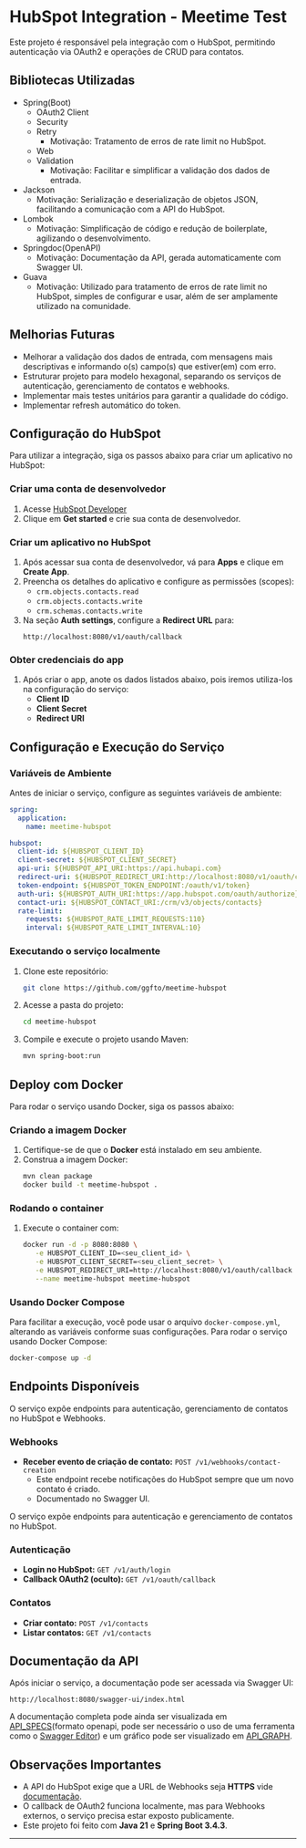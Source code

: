 # HubSpot Integration - Meetime Test

Este projeto é responsável pela integração com o HubSpot, permitindo autenticação via OAuth2 e operações de CRUD para contatos.

## Bibliotecas Utilizadas

- Spring(Boot)
    - OAuth2 Client
    - Security
    - Retry
        - Motivação: Tratamento de erros de rate limit no HubSpot.
    - Web
    - Validation
        - Motivação: Facilitar e simplificar a validação dos dados de entrada.
- Jackson
    - Motivação: Serialização e deserialização de objetos JSON, facilitando a comunicação com a API do HubSpot.
- Lombok
    - Motivação: Simplificação de código e redução de boilerplate, agilizando o desenvolvimento.
- Springdoc(OpenAPI)
    - Motivação: Documentação da API, gerada automaticamente com Swagger UI.
- Guava
    - Motivação: Utilizado para tratamento de erros de rate limit no HubSpot, simples de configurar e usar, além de ser amplamente utilizado na comunidade.

## Melhorias Futuras

- Melhorar a validação dos dados de entrada, com mensagens mais descriptivas e informando o(s) campo(s) que estiver(em) com erro.
- Estruturar projeto para modelo hexagonal, separando os serviços de autenticação, gerenciamento de contatos e webhooks.
- Implementar mais testes unitários para garantir a qualidade do código.
- Implementar refresh automático do token.

## Configuração do HubSpot

Para utilizar a integração, siga os passos abaixo para criar um aplicativo no HubSpot:

### Criar uma conta de desenvolvedor

1. Acesse [HubSpot Developer](https://developers.hubspot.com/)
2. Clique em **Get started** e crie sua conta de desenvolvedor.

### Criar um aplicativo no HubSpot

1. Após acessar sua conta de desenvolvedor, vá para **Apps** e clique em **Create App**.
2. Preencha os detalhes do aplicativo e configure as permissões (scopes):
   - `crm.objects.contacts.read`
   - `crm.objects.contacts.write`
   - `crm.schemas.contacts.write`
3. Na seção **Auth settings**, configure a **Redirect URL** para:
   ```
   http://localhost:8080/v1/oauth/callback
   ```

### Obter credenciais do app

1. Após criar o app, anote os dados listados abaixo, pois iremos utiliza-los na configuração do serviço:
   - **Client ID**
   - **Client Secret**
   - **Redirect URI**


## Configuração e Execução do Serviço

### Variáveis de Ambiente

Antes de iniciar o serviço, configure as seguintes variáveis de ambiente:

```yaml
spring:
  application:
    name: meetime-hubspot

hubspot:
  client-id: ${HUBSPOT_CLIENT_ID}
  client-secret: ${HUBSPOT_CLIENT_SECRET}
  api-uri: ${HUBSPOT_API_URI:https://api.hubapi.com}
  redirect-uri: ${HUBSPOT_REDIRECT_URI:http://localhost:8080/v1/oauth/callback}
  token-endpoint: ${HUBSPOT_TOKEN_ENDPOINT:/oauth/v1/token}
  auth-uri: ${HUBSPOT_AUTH_URI:https://app.hubspot.com/oauth/authorize}
  contact-uri: ${HUBSPOT_CONTACT_URI:/crm/v3/objects/contacts}
  rate-limit:
    requests: ${HUBSPOT_RATE_LIMIT_REQUESTS:110}
    interval: ${HUBSPOT_RATE_LIMIT_INTERVAL:10}

```

### Executando o serviço localmente

1. Clone este repositório:
   ```sh
   git clone https://github.com/ggfto/meetime-hubspot
   ```
2. Acesse a pasta do projeto:
   ```sh
   cd meetime-hubspot
   ```
3. Compile e execute o projeto usando Maven:
   ```sh
   mvn spring-boot:run
   ```

## Deploy com Docker

Para rodar o serviço usando Docker, siga os passos abaixo:

### Criando a imagem Docker

1. Certifique-se de que o **Docker** está instalado em seu ambiente.
2. Construa a imagem Docker:
   ```sh
   mvn clean package
   docker build -t meetime-hubspot .
   ```

### Rodando o container

1. Execute o container com:
   ```sh
   docker run -d -p 8080:8080 \
      -e HUBSPOT_CLIENT_ID=<seu_client_id> \
      -e HUBSPOT_CLIENT_SECRET=<seu_client_secret> \
      -e HUBSPOT_REDIRECT_URI=http://localhost:8080/v1/oauth/callback \
      --name meetime-hubspot meetime-hubspot
   ```

### Usando Docker Compose

Para facilitar a execução, você pode usar o arquivo `docker-compose.yml`, alterando as variáveis conforme suas configurações.
Para rodar o serviço usando Docker Compose:
```sh
docker-compose up -d
```

## Endpoints Disponíveis

O serviço expõe endpoints para autenticação, gerenciamento de contatos no HubSpot e Webhooks.

### Webhooks

- **Receber evento de criação de contato:** `POST /v1/webhooks/contact-creation`
   - Este endpoint recebe notificações do HubSpot sempre que um novo contato é criado.
   - Documentado no Swagger UI.

O serviço expõe endpoints para autenticação e gerenciamento de contatos no HubSpot.

### Autenticação

- **Login no HubSpot:** `GET /v1/auth/login`
- **Callback OAuth2 (oculto):** `GET /v1/oauth/callback`

### Contatos

- **Criar contato:** `POST /v1/contacts`
- **Listar contatos:** `GET /v1/contacts`

## Documentação da API

Após iniciar o serviço, a documentação pode ser acessada via Swagger UI:

```
http://localhost:8080/swagger-ui/index.html
```

A documentação completa pode ainda ser visualizada em [API_SPECS](./API_SPECS.md)(formato openapi, pode ser necessário o uso de uma ferramenta como o [Swagger Editor](https://editor.swagger.io/)) e um gráfico pode ser visualizado em [API_GRAPH](./API_GRAPH.md).

## Observações Importantes

- A API do HubSpot exige que a URL de Webhooks seja **HTTPS** vide [documentação](https://developers.hubspot.com/docs/guides/api/app-management/webhooks).
- O callback de OAuth2 funciona localmente, mas para Webhooks externos, o serviço precisa estar exposto publicamente.
- Este projeto foi feito com **Java 21** e **Spring Boot 3.4.3**.

---
